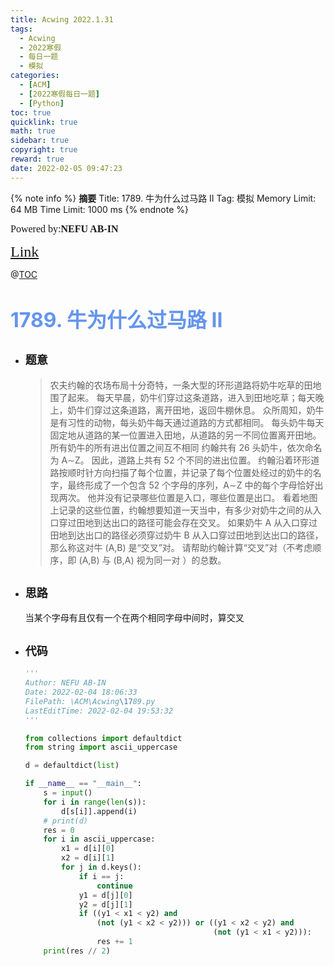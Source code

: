 ```yaml
---
title: Acwing 2022.1.31
tags:
  - Acwing
  - 2022寒假
  - 每日一题
  - 模拟
categories:
  - [ACM]
  - [2022寒假每日一题]
  - [Python]
toc: true
quicklink: true
math: true
sidebar: true
copyright: true
reward: true
date: 2022-02-05 09:47:23
---
```



{% note info %}
**摘要**
Title: 1789. 牛为什么过马路 II
Tag: 模拟
Memory Limit: 64 MB
Time Limit: 1000 ms
{% endnote %}
<!-- more -->

<font size=3 face=楷体>Powered by:**NEFU AB-IN**</font>

<font color=#FFA500 size=5 face=楷体>[Link](https://www.acwing.com/problem/content/1791/)</font>

@[TOC](文章目录)

# <font color=#6495ED size=6>1789. 牛为什么过马路 II</font>

* ## <font size=4 face=粗体>题意</font>

  >农夫约翰的农场布局十分奇特，一条大型的环形道路将奶牛吃草的田地围了起来。
  >每天早晨，奶牛们穿过这条道路，进入到田地吃草；每天晚上，奶牛们穿过这条道路，离开田地，返回牛棚休息。
  >众所周知，奶牛是有习性的动物，每头奶牛每天通过道路的方式都相同。
  >每头奶牛每天固定地从道路的某一位置进入田地，从道路的另一不同位置离开田地。
  >所有奶牛的所有进出位置之间互不相同
  >约翰共有 26 头奶牛，依次命名为 A∼Z。
  >因此，道路上共有 52 个不同的进出位置。
  >约翰沿着环形道路按顺时针方向扫描了每个位置，并记录了每个位置处经过的奶牛的名字，最终形成了一个包含 52 个字母的序列，A∼Z 中的每个字母恰好出现两次。
  >他并没有记录哪些位置是入口，哪些位置是出口。
  >看着地图上记录的这些位置，约翰想要知道一天当中，有多少对奶牛之间的从入口穿过田地到达出口的路径可能会存在交叉。
  >如果奶牛 A 从入口穿过田地到达出口的路径必须穿过奶牛 B 从入口穿过田地到达出口的路径，那么称这对牛 (A,B) 是“交叉”对。
  >请帮助约翰计算“交叉”对（不考虑顺序，即 (A,B) 与 (B,A) 视为同一对 ）的总数。

* ## <font size=4 face=粗体>思路</font>

  当某个字母有且仅有一个在两个相同字母中间时，算交叉

* ## <font size=4 face=粗体>代码</font>

  ```python
  '''
  Author: NEFU AB-IN
  Date: 2022-02-04 18:06:33
  FilePath: \ACM\Acwing\1789.py
  LastEditTime: 2022-02-04 19:53:32
  '''

  from collections import defaultdict
  from string import ascii_uppercase

  d = defaultdict(list)

  if __name__ == "__main__":
      s = input()
      for i in range(len(s)):
          d[s[i]].append(i)
      # print(d)
      res = 0
      for i in ascii_uppercase:
          x1 = d[i][0]
          x2 = d[i][1]
          for j in d.keys():
              if i == j:
                  continue
              y1 = d[j][0]
              y2 = d[j][1]
              if ((y1 < x1 < y2) and
                  (not (y1 < x2 < y2))) or ((y1 < x2 < y2) and
                                            (not (y1 < x1 < y2))):
                  res += 1
      print(res // 2)
  ```
